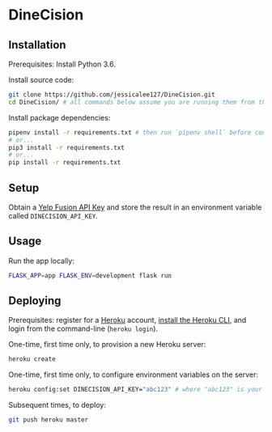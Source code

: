 # DineCision

## Installation

Prerequisites: Install Python 3.6.

Install source code:

```sh
git clone https://github.com/jessicalee127/DineCision.git
cd DineCision/ # all commands below assume you are running them from this repository's root directory
```

Install package dependencies:

```sh
pipenv install -r requirements.txt # then run `pipenv shell` before continuing
# or...
pip3 install -r requirements.txt
# or...
pip install -r requirements.txt
```

## Setup

Obtain a [Yelp Fusion API Key](https://www.yelp.com/developers/v3/manage_app) and store the result in an environment variable called `DINECISION_API_KEY`.

## Usage

Run the app locally:

```sh
FLASK_APP=app FLASK_ENV=development flask run
```

## Deploying

Prerequisites: register for a [Heroku](https://heroku.com) account, [install the Heroku CLI](https://devcenter.heroku.com/articles/heroku-cli#download-and-install), and login from the command-line (`heroku login`).

One-time, first time only, to provision a new Heroku server:

```sh
heroku create
```

One-time, first time only, to configure environment variables on the server:

```sh
heroku config:set DINECISION_API_KEY="abc123" # where "abc123" is your Yelp API Key
```

Subsequent times, to deploy:

```sh
git push heroku master
```
